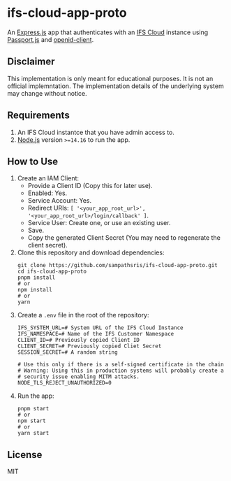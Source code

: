 # ifs-cloud-app-proto

An [Express.js](https://expressjs.com/) app that authenticates with an [IFS Cloud](https://www.ifs.com/ifs-cloud/ifs-cloud-overview) instance using [Passport.js](https://www.passportjs.org/) and [openid-client](https://github.com/panva/node-openid-client).

## Disclaimer

This implementation is only meant for educational purposes. It is not an official implemntation. The implementation details of the underlying system may change without notice.

## Requirements

1. An IFS Cloud instantce that you have admin access to.
2. [Node.js](https://nodejs.org/) version `>=14.16` to run the app.

## How to Use

1. Create an IAM Client:
	- Provide a Client ID (Copy this for later use).
	- Enabled: Yes.
	- Service Account: Yes.
	- Redirect URIs: `[ '<your_app_root_url>', '<your_app_root_url>/login/callback' ]`.
	- Service User: Create one, or use an existing user.
	- Save.
	- Copy the generated Client Secret (You may need to regenerate the client secret).
2. Clone this repository and download dependencies:
	```shell
	git clone https://github.com/sampathsris/ifs-cloud-app-proto.git
	cd ifs-cloud-app-proto
	pnpm install
	# or
	npm install
	# or
	yarn
	```
3. Create a `.env` file in the root of the repository:
	```shell
	IFS_SYSTEM_URL=# System URL of the IFS Cloud Instance
	IFS_NAMESPACE=# Name of the IFS Customer Namespace
	CLIENT_ID=# Previously copied Client ID
	CLIENT_SECRET=# Previously copied Cliet Secret
	SESSION_SECRET=# A random string
	
	# Use this only if there is a self-signed certificate in the chain
	# Warning: Using this in production systems will probably create a
	# security issue enabling MITM attacks.
	NODE_TLS_REJECT_UNAUTHORIZED=0
	```
4. Run the app:
	```shell
	pnpm start
	# or
	npm start
	# or
	yarn start
	```

## License

MIT

